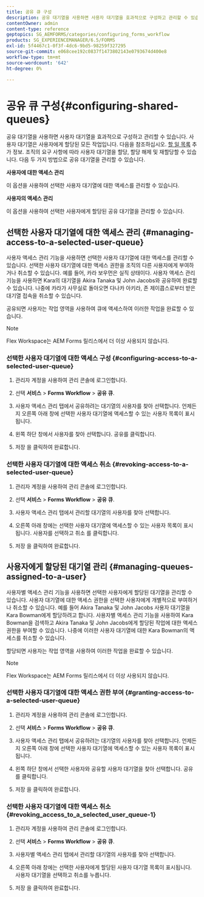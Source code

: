 ```yaml
---
title: 공유 큐 구성
description: 공유 대기열을 사용하면 사용자 대기열을 효과적으로 구성하고 관리할 수 있습니다. 공유 대기열을 구성하는 방법에 대해 알아봅니다.
contentOwner: admin
content-type: reference
geptopics: SG_AEMFORMS/categories/configuring_forms_workflow
products: SG_EXPERIENCEMANAGER/6.5/FORMS
exl-id: 5f4467c1-0f3f-4dc6-9bd5-98259f327295
source-git-commit: e068cee192c0837f1473802143e0793674d400e8
workflow-type: tm+mt
source-wordcount: '642'
ht-degree: 0%

---
```


# 공유 큐 구성{#configuring-shared-queues}

공유 대기열을 사용하면 사용자 대기열을 효과적으로 구성하고 관리할 수 있습니다. 사용자 대기열은 사용자에게 할당된 모든 작업입니다. 다음을 참조하십시오. [할 일 목록](https://help.adobe.com/en_US/livecycle/11.0/WorkspaceHelp/WS92d06802c76abadb-2b6ab502126beb6ba2f-7ffc.2.html) 추가 정보. 조직의 요구 사항에 따라 사용자 대기열을 할당, 할당 해제 및 재할당할 수 있습니다. 다음 두 가지 방법으로 공유 대기열을 관리할 수 있습니다.

**사용자에 대한 액세스 관리**

이 옵션을 사용하여 선택한 사용자 대기열에 대한 액세스를 관리할 수 있습니다.

**사용자의 액세스 관리**

이 옵션을 사용하여 선택한 사용자에게 할당된 공유 대기열을 관리할 수 있습니다.

## 선택한 사용자 대기열에 대한 액세스 관리 {#managing-access-to-a-selected-user-queue}

사용자 액세스 관리 기능을 사용하면 선택한 사용자 대기열에 대한 액세스를 관리할 수 있습니다. 선택한 사용자 대기열에 대한 액세스 권한을 조직의 다른 사용자에게 부여하거나 취소할 수 있습니다. 예를 들어, 카라 보우먼은 실직 상태이다. 사용자 액세스 관리 기능을 사용하면 Kara의 대기열을 Akira Tanaka 및 John Jacobs와 공유하여 완료할 수 있습니다. 나중에 카라가 사무실로 돌아오면 다나카 아키라, 존 제이콥스로부터 받은 대기열 접속을 취소할 수 있습니다.

공유되면 사용자는 작업 영역을 사용하여 큐에 액세스하여 이러한 작업을 완료할 수 있습니다.

>[!NOTE]
>
>Flex Workspace는 AEM Forms 릴리스에서 더 이상 사용되지 않습니다.

### 선택한 사용자 대기열에 대한 액세스 구성 {#configuring-access-to-a-selected-user-queue}

1. 관리자 계정을 사용하여 관리 콘솔에 로그인합니다.
1. 선택 **서비스** > **Forms Workflow** > **공유 큐**.

1. 사용자 액세스 관리 탭에서 공유하려는 대기열의 사용자를 찾아 선택합니다. 언제든지 오른쪽 아래 창에 선택한 사용자 대기열에 액세스할 수 있는 사용자 목록이 표시됩니다.
1. 왼쪽 하단 창에서 사용자를 찾아 선택합니다. 공유를 클릭합니다.
1. 저장 을 클릭하여 완료합니다.

### 선택한 사용자 대기열에 대한 액세스 취소 {#revoking-access-to-a-selected-user-queue}

1. 관리자 계정을 사용하여 관리 콘솔에 로그인합니다.
1. 선택 **서비스** > **Forms Workflow** > **공유 큐**.

1. 사용자 액세스 관리 탭에서 관리할 대기열의 사용자를 찾아 선택합니다.
1. 오른쪽 아래 창에는 선택한 사용자 대기열에 액세스할 수 있는 사용자 목록이 표시됩니다. 사용자를 선택하고 취소 를 클릭합니다.
1. 저장 을 클릭하여 완료합니다.

## 사용자에게 할당된 대기열 관리 {#managing-queues-assigned-to-a-user}

사용자별 액세스 관리 기능을 사용하면 선택한 사용자에게 할당된 대기열을 관리할 수 있습니다. 사용자 대기열에 대한 액세스 권한을 선택한 사용자에게 개별적으로 부여하거나 취소할 수 있습니다. 예를 들어 Akira Tanaka 및 John Jacobs 사용자 대기열을 Kara Bowman에게 할당하려고 합니다. 사용자별 액세스 관리 기능을 사용하여 Kara Bowman을 검색하고 Akira Tanaka 및 John Jacobs에게 할당된 작업에 대한 액세스 권한을 부여할 수 있습니다. 나중에 이러한 사용자 대기열에 대한 Kara Bowman의 액세스를 취소할 수 있습니다.

할당되면 사용자는 작업 영역을 사용하여 이러한 작업을 완료할 수 있습니다.

>[!NOTE]
>
>Flex Workspace는 AEM Forms 릴리스에서 더 이상 사용되지 않습니다.

### 선택한 사용자 대기열에 대한 액세스 권한 부여 {#granting-access-to-a-selected-user-queue}

1. 관리자 계정을 사용하여 관리 콘솔에 로그인합니다.
1. 선택 **서비스** > **Forms Workflow** > **공유 큐**.

1. 사용자 액세스 관리 탭에서 공유하려는 대기열의 사용자를 찾아 선택합니다. 언제든지 오른쪽 아래 창에 선택한 사용자 대기열에 액세스할 수 있는 사용자 목록이 표시됩니다.
1. 왼쪽 하단 창에서 선택한 사용자와 공유할 사용자 대기열을 찾아 선택합니다. 공유를 클릭합니다.
1. 저장 을 클릭하여 완료합니다.

### 선택한 사용자 대기열에 대한 액세스 취소 {#revoking_access_to_a_selected_user_queue-1}

1. 관리자 계정을 사용하여 관리 콘솔에 로그인합니다.
1. 선택 **서비스** > **Forms Workflow** > **공유 큐**.

1. 사용자별 액세스 관리 탭에서 관리할 대기열의 사용자를 찾아 선택합니다.
1. 오른쪽 아래 창에는 선택한 사용자에게 할당된 사용자 대기열 목록이 표시됩니다. 사용자 대기열을 선택하고 취소를 누릅니다.
1. 저장 을 클릭하여 완료합니다.
